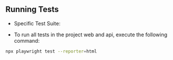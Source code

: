 
## Running Tests
- Specific Test Suite:

- To run all tests in the project web and api, execute the following command:
```bash
npx playwright test --reporter=html
```